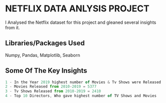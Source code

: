 
# NETFLIX DATA ANLYSIS PROJECT
I Analysed the Netflix dataset for this project and gleaned several insights from it.
## Libraries/Packages Used

Numpy, Pandas, Matplotlib, Seaborn
## Some Of The Key Insights

```javascript
1 - In the Year 2019 highest number of Movies & Tv Shows were Released.
2 - Movies Released from 2010-2019 = 5377
3 - Tv Shows Released from 2010-2019 = 2410
4 - Top 10 Directors, Who gave highest number of TV Shows and Movies
```

